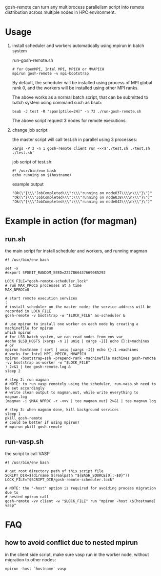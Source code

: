 gosh-remote can turn any multiprocess parallelism script into remote
distribution across multiple nodes in HPC environment.


# Usage

1.  install scheduler and workers automatically using mpirun in batch system
    
    run-gosh-remote.sh
    
        # for OpenMPI, Intel MPI, MPICH or MVAPICH
        mpirun gosh-remote -v mpi-bootstrap
    
    By default, the scheduler will be installed using process of MPI global rank
    0, and the workers will be installed using other MPI ranks.
    
    The above works as a normal batch script, that can be submitted to batch
    system using command such as bsub:
    
        bsub -J test -R "span[ptile=24]" -n 72 ./run-gosh-remote.sh
    
    The above script request 3 nodes for remote executions.

2.  change job script
    
    the master script will call test.sh in parallel using 3 processes:
    
        xargs -P 3 -n 1 gosh-remote client run <<<$'./test.sh ./test.sh ./test.sh'
    
    job script of test.sh:
    
        #! /usr/bin/env bash
        echo running on $(hostname)
    
    example output
    
        "Ok(\"{\\\"JobCompleted\\\":\\\"running on node037\\\\n\\\"}\")"
        "Ok(\"{\\\"JobCompleted\\\":\\\"running on node038\\\\n\\\"}\")"
        "Ok(\"{\\\"JobCompleted\\\":\\\"running on node042\\\\n\\\"}\")"


# Example in action (for magman)


## run.sh

the main script for install scheduler and workers, and running magman

    #! /usr/bin/env bash
    
    set -x
    #export SPDKIT_RANDOM_SEED=2227866437669085292
    
    LOCK_FILE="gosh-remote-scheduler.lock"
    # run MAX_PROCS processes at a time
    MAX_NPROC=8
    
    # start remote execution services
    (
    # install scheduler on the master node; the service address will be recorded in LOCK_FILE
    gosh-remote -v bootstrap -w "$LOCK_FILE" as-scheduler &
    
    # use mpirun to install one worker on each node by creating a machinefile for mpirun
    which mpirun
    # for LSB batch system, we can read nodes from env var
    #echo $LSB_HOSTS |xargs -n 1| uniq | xargs -I{} echo {}:1>machines
    # or
    mpirun hostname | sort | uniq |xargs -I{} echo {}:1 >machines
    # works for Intel MPI, MPICH, MVAPICH
    mpirun -bootstrap=ssh -prepend-rank -machinefile machines gosh-remote -vv bootstrap as-worker -w "$LOCK_FILE"
    ) 2>&1 | tee gosh-remote.log &
    sleep 2
    
    # step 2: run magman
    # NOTE: to run vasp remotely using the scheduler, run-vasp.sh need to be set accordingly
    # write clean output to magman.out, while write everything to magman.log
    (magman -j $MAX_NPROC -r -vvv | tee magman.out) 2>&1 | tee magman.log
    
    # step 3: when magman done, kill background services
    sleep 1
    pkill gosh-remote
    # could be better if using mpirun?
    # mpirun pkill gosh-remote


## run-vasp.sh

the script to call VASP

    #! /usr/bin/env bash
    
    # get root directory path of this script file
    SCRIPT_DIR=$(dirname $(realpath "${BASH_SOURCE[0]:-$0}"))
    LOCK_FILE="$SCRIPT_DIR/gosh-remote-scheduler.lock"
    
    # NOTE: the "-host" option is required for avoiding process migration due to
    # nested mpirun call
    gosh-remote -vv client -w "$LOCK_FILE" run "mpirun -host \$(hostname) vasp"


# FAQ


## how to avoid conflict due to nested mpirun

in the client side script, make sure vasp run in the worker node, without
migration to other nodes:

    mpirun -host `hostname` vasp

